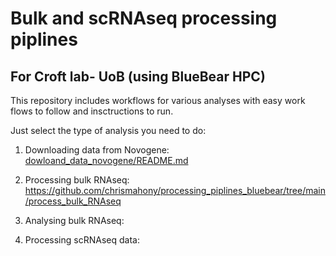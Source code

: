 # Bulk and scRNAseq processing piplines


## For Croft lab- UoB (using BlueBear HPC)

This repository includes workflows for various analyses with easy work flows to follow and insctructions to run.

Just select the type of analysis you need to do:



1. Downloading data from Novogene: [dowloand_data_novogene/README.md](https://github.com/chrismahony/processing_piplines_bluebear/tree/main/dowloand_data_novogene)


2. Processing bulk RNAseq: https://github.com/chrismahony/processing_piplines_bluebear/tree/main/process_bulk_RNAseq

3. Analysing bulk RNAseq:

4. Processing scRNAseq data: 
